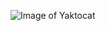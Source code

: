 ![Image of Yaktocat](https://drive.google.com/file/d/118-syeh6fDAt25pj0uTAvb5ethP6E8L3/view?usp=sharing)
